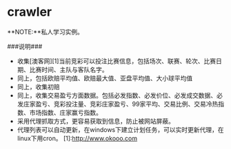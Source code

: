 **crawler**
=========

**NOTE:**私人学习实例。


###说明###

  - 收集[澳客网][1]当前竞彩可以投注比赛信息，包括场次、联赛、轮次、比赛日期、比赛时间、主队与客队名字。
  - 同上，包括欧赔平均值、欧赔最大值、亚盘平均值、大小球平均值
  - 同上，收集初赔
  - 同上，收集交易盈亏方面数据。包括必发指数、必发价位、必发成交数据、必发庄家盈亏、竞彩投注量、竞彩庄家盈亏、99家平均、交易比例、交易冷热指数、市场指数、庄家赢亏指数。
  - 采用代理抓取方式，更容易获取到信息，防止被网站屏蔽。
  - 代理列表可以自动更新，在windows下建立计划任务，可以实时更新代理，在linux下用cron。
  [1]:http://www.okooo.com